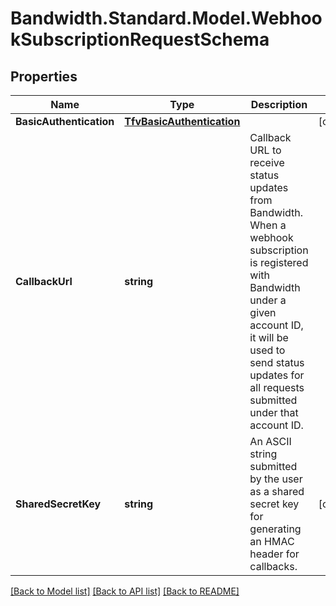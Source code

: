 # Bandwidth.Standard.Model.WebhookSubscriptionRequestSchema

## Properties

Name | Type | Description | Notes
------------ | ------------- | ------------- | -------------
**BasicAuthentication** | [**TfvBasicAuthentication**](TfvBasicAuthentication.md) |  | [optional] 
**CallbackUrl** | **string** | Callback URL to receive status updates from Bandwidth. When a webhook subscription is registered with Bandwidth under a given account ID, it will be used to send status updates for all requests submitted under that account ID. | 
**SharedSecretKey** | **string** | An ASCII string submitted by the user as a shared secret key for generating an HMAC header for callbacks. | [optional] 

[[Back to Model list]](../README.md#documentation-for-models) [[Back to API list]](../README.md#documentation-for-api-endpoints) [[Back to README]](../README.md)

